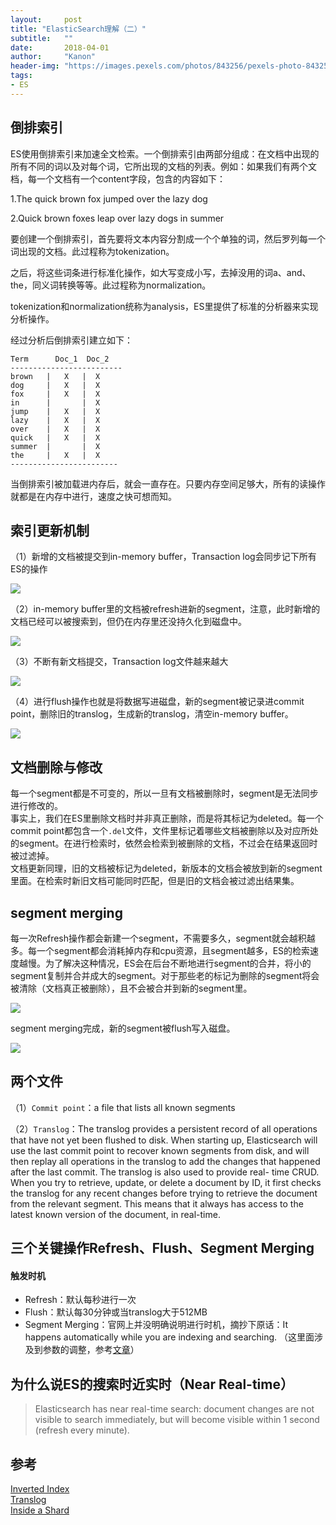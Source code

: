 ```yaml
---
layout:     post
title: "ElasticSearch理解（二）"
subtitle:   ""
date:       2018-04-01
author:     "Kanon"
header-img: "https://images.pexels.com/photos/843256/pexels-photo-843256.jpeg?auto=compress&cs=tinysrgb&dpr=2&h=650&w=940"
tags:
- ES
---
```

## 倒排索引
ES使用倒排索引来加速全文检索。一个倒排索引由两部分组成：在文档中出现的所有不同的词以及对每个词，它所出现的文档的列表。例如：如果我们有两个文档，每一个文档有一个content字段，包含的内容如下：

1.The quick brown fox jumped over the lazy dog

2.Quick brown foxes leap over lazy dogs in summer

要创建一个倒排索引，首先要将文本内容分割成一个个单独的词，然后罗列每一个词出现的文档。此过程称为tokenization。

之后，将这些词条进行标准化操作，如大写变成小写，去掉没用的词a、and、the，同义词转换等等。此过程称为normalization。

tokenization和normalization统称为analysis，ES里提供了标准的分析器来实现分析操作。

经过分析后倒排索引建立如下：
```
Term      Doc_1  Doc_2
-------------------------
brown   |   X   |  X
dog     |   X   |  X
fox     |   X   |  X
in      |       |  X
jump    |   X   |  X
lazy    |   X   |  X
over    |   X   |  X
quick   |   X   |  X
summer  |       |  X
the     |   X   |  X
------------------------
```

当倒排索引被加载进内存后，就会一直存在。只要内存空间足够大，所有的读操作就都是在内存中进行，速度之快可想而知。

## 索引更新机制
（1）新增的文档被提交到in-memory buffer，Transaction log会同步记下所有ES的操作

![](https://www.elastic.co/guide/en/elasticsearch/guide/current/images/elas_1106.png)

（2）in-memory buffer里的文档被refresh进新的segment，注意，此时新增的文档已经可以被搜索到，但仍在内存里还没持久化到磁盘中。

![](https://www.elastic.co/guide/en/elasticsearch/guide/current/images/elas_1107.png)

（3）不断有新文档提交，Transaction log文件越来越大

![](https://www.elastic.co/guide/en/elasticsearch/guide/current/images/elas_1108.png)

（4）进行flush操作也就是将数据写进磁盘，新的segment被记录进commit point，删除旧的translog，生成新的translog，清空in-memory buffer。

![](https://www.elastic.co/guide/en/elasticsearch/guide/current/images/elas_1109.png)

## 文档删除与修改
每一个segment都是不可变的，所以一旦有文档被删除时，segment是无法同步进行修改的。  
事实上，我们在ES里删除文档时并非真正删除，而是将其标记为deleted。每一个commit point都包含一个`.del`文件，文件里标记着哪些文档被删除以及对应所处的segment。在进行检索时，依然会检索到被删除的文档，不过会在结果返回时被过滤掉。  
文档更新同理，旧的文档被标记为deleted，新版本的文档会被放到新的segment里面。在检索时新旧文档可能同时匹配，但是旧的文档会被过滤出结果集。

## segment merging
每一次Refresh操作都会新建一个segment，不需要多久，segment就会越积越多。每一个segment都会消耗掉内存和cpu资源，且segment越多，ES的检索速度越慢。为了解决这种情况，ES会在后台不断地进行segment的合并，将小的segment复制并合并成大的segment。对于那些老的标记为删除的segment将会被清除（文档真正被删除），且不会被合并到新的segment里。

![](https://www.elastic.co/guide/en/elasticsearch/guide/current/images/elas_1110.png)

segment merging完成，新的segment被flush写入磁盘。

![](https://www.elastic.co/guide/en/elasticsearch/guide/current/images/elas_1111.png)

## 两个文件
（1）`Commit point`：a file that lists all known segments

（2）`Translog`：The translog provides a persistent record of all operations that have not yet been flushed to disk. When 
starting up, Elasticsearch will use the last commit point to recover known segments from disk, and will then replay all 
operations in the translog to add the changes that happened after the last commit.  The translog is also used to provide real-
time CRUD. When you try to retrieve, update, or delete a document by ID, it first checks the translog for any recent changes 
before trying to retrieve the document from the relevant segment. This means that it always has access to the latest known 
version of the document, in real-time.

## 三个关键操作Refresh、Flush、Segment Merging
#### 触发时机
- Refresh：默认每秒进行一次
- Flush：默认每30分钟或当translog大于512MB
- Segment Merging：官网上并没明确说明进行时机，摘抄下原话：It happens automatically while you are indexing and searching. （这里面涉及到参数的调整，参考[文章](https://www.jianshu.com/p/9b872a41d5bb)）

## 为什么说ES的搜索时近实时（Near Real-time）
> Elasticsearch has near real-time search: document changes are not visible to search immediately, but will become visible within 1 second (refresh every minute).

## 参考
[Inverted Index](https://www.elastic.co/guide/en/elasticsearch/guide/current/inverted-index.html)  
[Translog](https://www.elastic.co/guide/en/elasticsearch/reference/current/index-modules-translog.html)  
[Inside a Shard](https://www.elastic.co/guide/en/elasticsearch/guide/current/inside-a-shard.html)

<br><br><br><br>
